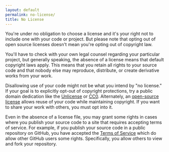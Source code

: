 ```yaml
---
layout: default
permalink: no-license/
title: No License
---
```


You're under no obligation to choose a license and it's your right not to include one with your code or project. But please note that opting out of open source licenses doesn't mean you're opting out of copyright law.

You'll have to check with your own legal counsel regarding your particular project, but generally speaking, the absence of a license means that default copyright laws apply. This means that you retain all rights to your source code and that nobody else may reproduce, distribute, or create derivative works from your work.

Disallowing use of your code might not be what you intend by "no license." If your goal is to explicitly opt-out of copyright protections, try a public domain dedication like the [Unlicense](/licenses/unlicense/) or [CC0](/licenses/cc0). Alternately, an [open-source license](/) allows reuse of your code while maintaining copyright. If you want to share your work with others, you must opt into it.

Even in the absence of a license file, you may grant some rights in cases where you publish your source code to a site that requires accepting terms of service. For example, if you publish your source code in a public repository on GitHub, you have accepted the [Terms of Service](https://help.github.com/articles/github-terms-of-service) which do allow other GitHub users some rights. Specifically, you allow others to view and fork your repository.
